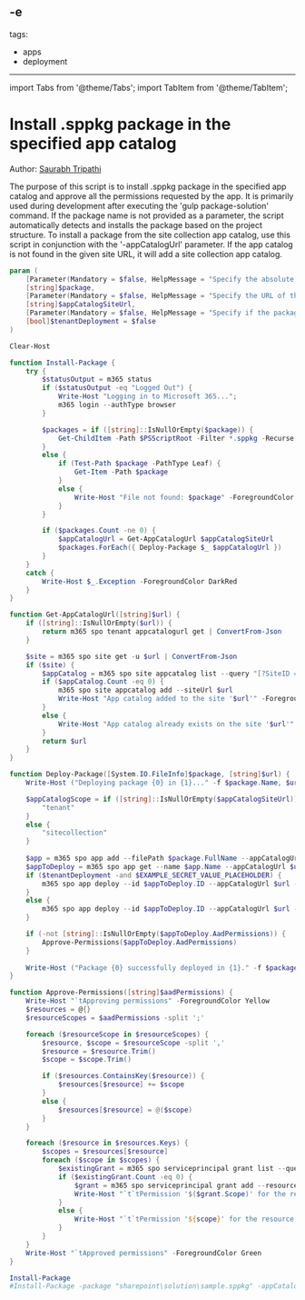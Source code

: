 -e <!-- DISCLAIMER: All secrets, passwords, and sensitive values in this document are examples only and not real credentials. -->
---
tags:
  - apps
  - deployment
---

import Tabs from '@theme/Tabs';
import TabItem from '@theme/TabItem';

# Install .sppkg package in the specified app catalog

Author: [Saurabh Tripathi](https://github.com/saurabh7019)

The purpose of this script is to install .sppkg package in the specified app catalog and approve all the permissions requested by the app. It is primarily used during development after executing the 'gulp package-solution' command. If the package name is not provided as a parameter, the script automatically detects and installs the package based on the project structure. To install a package from the site collection app catalog, use this script in conjunction with the '-appCatalogUrl' parameter. If the app catalog is not found in the given site URL, it will add a site collection app catalog.

<Tabs>
  <TabItem value="PowerShell">

  ```powershell
  param (
      [Parameter(Mandatory = $false, HelpMessage = "Specify the absolute or relative path to the solution package file. If not provided, searches for all .sppkg files.")]
      [string]$package,
      [Parameter(Mandatory = $false, HelpMessage = "Specify the URL of the app catalog site. If not provided, the package will be removed from the tenant app catalog.")]
      [string]$appCatalogSiteUrl,
      [Parameter(Mandatory = $false, HelpMessage = "Specify if the package should be deployed in the whole tenant.")]
      [bool]$tenantDeployment = $false
  )

  Clear-Host

  function Install-Package {
      try {
          $statusOutput = m365 status
          if ($statusOutput -eq "Logged Out") {
              Write-Host "Logging in to Microsoft 365...";
              m365 login --authType browser
          }

          $packages = if ([string]::IsNullOrEmpty($package)) {
              Get-ChildItem -Path $PSScriptRoot -Filter *.sppkg -Recurse
          }
          else {
              if (Test-Path $package -PathType Leaf) {
                  Get-Item -Path $package
              }
              else {
                  Write-Host "File not found: $package" -ForegroundColor Red
              }
          }

          if ($packages.Count -ne 0) {
              $appCatalogUrl = Get-AppCatalogUrl $appCatalogSiteUrl
              $packages.ForEach({ Deploy-Package $_ $appCatalogUrl })
          }
      }
      catch {
          Write-Host $_.Exception -ForegroundColor DarkRed
      }
  }

  function Get-AppCatalogUrl([string]$url) {
      if ([string]::IsNullOrEmpty($url)) {
          return m365 spo tenant appcatalogurl get | ConvertFrom-Json
      }

      $site = m365 spo site get -u $url | ConvertFrom-Json
      if ($site) {
          $appCatalog = m365 spo site appcatalog list --query "[?SiteID == '$($site.Id)']" | ConvertFrom-Json
          if ($appCatalog.Count -eq 0) {
              m365 spo site appcatalog add --siteUrl $url
              Write-Host "App catalog added to the site '$url'" -ForegroundColor Green
          }
          else {
              Write-Host "App catalog already exists on the site '$url'" -ForegroundColor Yellow
          }
          return $url
      }
  }

  function Deploy-Package([System.IO.FileInfo]$package, [string]$url) {
      Write-Host ("Deploying package {0} in {1}..." -f $package.Name, $url) -ForegroundColor Yellow

      $appCatalogScope = if ([string]::IsNullOrEmpty($appCatalogSiteUrl)) {
          "tenant"
      }
      else {
          "sitecollection"
      }
          
      $app = m365 spo app add --filePath $package.FullName --appCatalogUrl $url --appCatalogScope $appCatalogScope --overwrite | ConvertFrom-Json
      $appToDeploy = m365 spo app get --name $app.Name --appCatalogUrl $url --appCatalogScope $appCatalogScope | ConvertFrom-Json
      if ($tenantDeployment -and $EXAMPLE_SECRET_VALUE_PLACEHOLDER) {
          m365 spo app deploy --id $appToDeploy.ID --appCatalogUrl $url --appCatalogScope $appCatalogScope --skipFeatureDeployment
      }
      else {
          m365 spo app deploy --id $appToDeploy.ID --appCatalogUrl $url --appCatalogScope $appCatalogScope
      }

      if (-not [string]::IsNullOrEmpty($appToDeploy.AadPermissions)) {
          Approve-Permissions($appToDeploy.AadPermissions)
      }
          
      Write-Host ("Package {0} successfully deployed in {1}." -f $package.Name, $url) -ForegroundColor Green
  }

  function Approve-Permissions([string]$aadPermissions) {
      Write-Host "`tApproving permissions" -ForegroundColor Yellow
      $resources = @{}
      $resourceScopes = $aadPermissions -split ';'

      foreach ($resourceScope in $resourceScopes) {
          $resource, $scope = $resourceScope -split ','
          $resource = $resource.Trim()
          $scope = $scope.Trim()

          if ($resources.ContainsKey($resource)) {
              $resources[$resource] += $scope
          }
          else {
              $resources[$resource] = @($scope)
          }
      }

      foreach ($resource in $resources.Keys) {
          $scopes = $resources[$resource]
          foreach ($scope in $scopes) {
              $existingGrant = m365 spo serviceprincipal grant list --query "[?Resource == '${resource}' && Scope == '${scope}']" | ConvertFrom-Json
              if ($existingGrant.Count -eq 0) {
                  $grant = m365 spo serviceprincipal grant add --resource "$resource" --scope "$scope" | ConvertFrom-Json
                  Write-Host "`t`tPermission '$($grant.Scope)' for the resource '$($grant.Resource)' granted" -ForegroundColor Green
              }
              else {
                  Write-Host "`t`tPermission '${scope}' for the resource '${resource}' already granted" -ForegroundColor Yellow 
              }
          }
      }
      Write-Host "`tApproved permissions" -ForegroundColor Green
  }

  Install-Package
  #Install-Package -package "sharepoint\solution\sample.sppkg" -appCatalogSiteUrl $Url -tenantDeployment $true
  ```

  </TabItem>
</Tabs>
